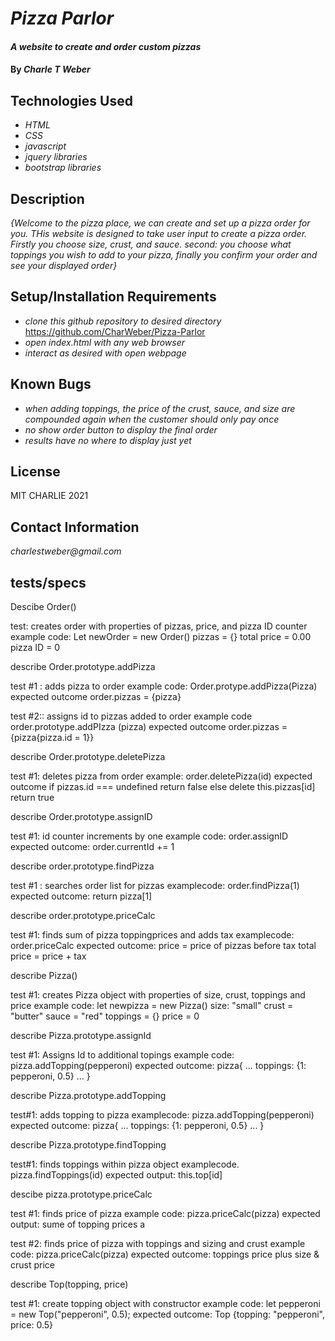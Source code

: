 # _Pizza Parlor_

#### _A website to create and order custom pizzas_

#### By _**Charle T Weber**_

## Technologies Used

* _HTML_
* _CSS_
* _javascript_
* _jquery libraries_
* _bootstrap libraries_

## Description

_{Welcome to the pizza place, we can create and set up a pizza order for you. THis website is designed to take user input to create a pizza order. Firstly you choose size, crust, and sauce. second: you choose what toppings you wish to add to your pizza, finally you confirm your order and see your displayed order}_

## Setup/Installation Requirements

* _clone this github repository to desired directory_ https://github.com/CharWeber/Pizza-Parlor
* _open index.html with any web browser_
* _interact as desired with open webpage_


## Known Bugs

* _when adding toppings, the price of the crust, sauce, and size are compounded again when the customer should only pay once_
* _no show order button to display the final order_
* _results have no where to display just yet_


## License

MIT CHARLIE 2021

## Contact Information

_charlestweber@gmail.com_

## tests/specs

Descibe Order()

test: creates order with properties of pizzas, price, and pizza ID counter
example code: Let newOrder = new Order()
  pizzas = {}
  total price = 0.00
  pizza ID = 0

describe Order.prototype.addPizza

test #1 : adds pizza to order
example code: Order.protype.addPizza(Pizza)
expected outcome
 order.pizzas = {pizza}

 test #2:: assigns id to pizzas added to order
 example code order.prototype.addPIzza (pizza)
 expected outcome
 order.pizzas = {pizza{pizza.id = 1}}

describe Order.prototype.deletePizza

 test #1: deletes pizza from order
 example: order.deletePizza(id)
 expected outcome
  if pizzas.id === undefined
    return false
  else
    delete this.pizzas[id]
    return true

describe Order.prototype.assignID

test #1: id counter increments by one
example code: order.assignID
expected outcome: order.currentId += 1

describe order.prototype.findPizza

test #1 : searches order list for pizzas
examplecode: order.findPizza(1)
expected outcome: return pizza[1]

describe order.prototype.priceCalc

test #1: finds sum of pizza toppingprices and adds tax
examplecode: order.priceCalc
expected outcome: 
price = price of pizzas before tax
total price = price + tax

describe Pizza()

test #1: creates Pizza object with properties of size, crust, toppings and price
example code: let newpizza = new Pizza()
  size: "small"
  crust = "butter"
  sauce = "red"
  toppings = {}
  price = 0

describe Pizza.prototype.assignId

test #1: Assigns Id to additional topings
example code: pizza.addTopping(pepperoni)
expected outcome: pizza{
  ...
  toppings: {1: pepperoni, 0.5}
  ...
}

describe Pizza.prototype.addTopping

test#1: adds topping to pizza
examplecode: pizza.addTopping(pepperoni)
expected outcome:  pizza{
  ...
  toppings: {1: pepperoni, 0.5}
  ...
}

describe Pizza.prototype.findTopping

test#1: finds toppings within pizza object
examplecode. pizza.findToppings(id)
expected output:
this.top[id]

descibe pizza.prototype.priceCalc

test #1: finds price of pizza
example code: pizza.priceCalc(pizza)
expected output: sume of topping prices a

test #2: finds price of pizza with toppings and sizing and crust
example code: pizza.priceCalc(pizza)
expected outcome: toppings price plus size & crust price


describe Top(topping, price)

test #1: create topping object with constructor
example code: let pepperoni = new Top("pepperoni", 0.5);
expected outcome: Top {topping: "pepperoni", price: 0.5}